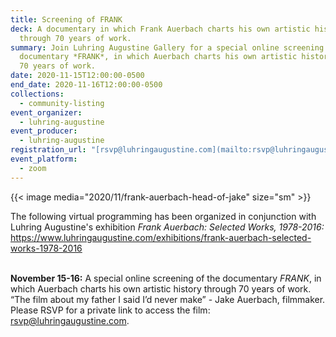 ```yaml
---
title: Screening of FRANK
deck: A documentary in which Frank Auerbach charts his own artistic history
  through 70 years of work.
summary: Join Luhring Augustine Gallery for a special online screening of the
  documentary *FRANK*, in which Auerbach charts his own artistic history through
  70 years of work.
date: 2020-11-15T12:00:00-0500
end_date: 2020-11-16T12:00:00-0500
collections:
  - community-listing
event_organizer:
  - luhring-augustine
event_producer:
  - luhring-augustine
registration_url: "[rsvp@luhringaugustine.com](mailto:rsvp@luhringaugustine.com)"
event_platform:
  - zoom
---
```

{{< image media="2020/11/frank-auerbach-head-of-jake" size="sm" >}}

The following virtual programming has been organized in conjunction with Luhring Augustine's exhibition *Frank Auerbach: Selected Works, 1978-2016:* <https://www.luhringaugustine.com/exhibitions/frank-auerbach-selected-works-1978-2016>

\
**November 15-16:** A special online screening of the documentary *FRANK*, in which Auerbach charts his own artistic history through 70 years of work. “The film about my father I said I’d never make” - Jake Auerbach, filmmaker. Please RSVP for a private link to access the film: [rsvp@luhringaugustine.com](mailto:rsvp@luhringaugustine.com).